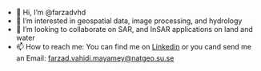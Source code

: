 - 👋 Hi, I’m @farzadvhd
- 👀 I’m interested in geospatial data, image processing, and hydrology 
- 💞️ I’m looking to collaborate on SAR, and InSAR applications on land and water 
- 📫 How to reach me: You can find me on [Linkedin](https://www.linkedin.com/in/farzadvahidi/) or you cand send me an Email: farzad.vahidi.mayamey@natgeo.su.se

<!---
farzadvhd/farzadvhd is a ✨ special ✨ repository because its `README.md` (this file) appears on your GitHub profile.
You can click the Preview link to take a look at your changes.
--->
